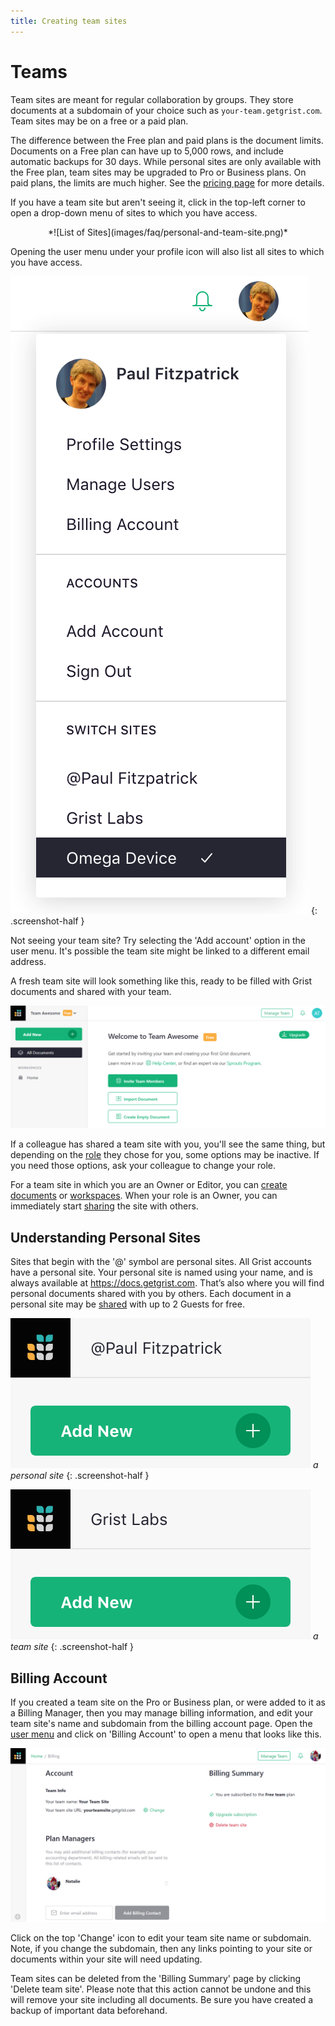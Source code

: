 ```yaml
---
title: Creating team sites
---
```


Teams
=========

Team sites are meant for regular collaboration by groups. They store documents at a subdomain of your choice such as `your-team.getgrist.com`. Team sites may be on a free or a paid plan.

The difference between the Free plan and paid plans is the document limits. Documents on a Free plan can have up to 5,000 rows, and include automatic backups for 30 days. While personal sites are only available with the Free plan, team sites may be upgraded to Pro or Business plans. On paid plans, the limits are much higher. See the [pricing page](https://www.getgrist.com/pricing) for more details.

If you have a team site but aren't seeing it, click in the top-left corner to open a drop-down menu of sites to which you have access.

<center>
*![List of Sites](images/faq/personal-and-team-site.png)*
</center>

Opening the user menu under your profile icon will also list all sites to which you have access.

*![User Menu List of Sites](images/team-sharing/team-sharing-pick-site.png)*
{: .screenshot-half }

Not seeing your team site?  Try selecting the 'Add account' option in the user menu. It's possible the team site might be linked to a different email address.

A fresh team site will look something like this, ready to be filled with
Grist documents and shared with your team.

![team-sharing-team-site](images/team-sharing/team-sharing-team-site.png)

If a colleague has shared a team site with you, you'll see the same thing,
but depending on the [role](team-sharing.md#roles) they chose for you, some options may be inactive.  If you need those options,
ask your colleague to change your role.

For a team site in which you are an Owner or Editor,
you can [create documents](creating-doc.md) or [workspaces](workspaces.md). When your role is an
Owner, you can immediately start [sharing](team-sharing.md) the site with others.

## Understanding Personal Sites

Sites that begin with the '@' symbol are personal sites. All Grist accounts have a personal site.
Your personal site is named using your name, and is always available at <https://docs.getgrist.com>.
That’s also where you will find personal documents shared with you by others. Each document in a personal site may be [shared](sharing.md) with up to 2 Guests for free.

*![team-sharing-personal-name](images/team-sharing/team-sharing-personal-name.png)*
<em class="caption">a personal site</em>
{: .screenshot-half }

*![team-sharing-team-name](images/team-sharing/team-sharing-team-name.png)*
<em class="caption">a team site</em>
{: .screenshot-half }

## Billing Account

If you created a team site on the Pro or Business plan, or were added to it as a Billing Manager, then you may manage billing information, and edit your team site's name and subdomain from the billing account page. Open the [user menu](glossary.md#user-menu) and click on 'Billing Account' to open a menu that looks like this.

<span class="screenshot-large">*![billing account](images/team-sharing/billing-account.png)*</span>

Click on the top 'Change' icon to edit your team site name or subdomain. Note, if you change the
subdomain, then any links pointing to your site or documents within your site will need updating.

Team sites can be deleted from the 'Billing Summary' page by clicking 'Delete team site'. Please note that this action cannot be undone and this will remove your site including all documents. Be sure you have created a backup of important data beforehand.
